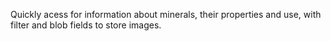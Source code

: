 Quickly acess for information about minerals, their properties and use, with filter and blob fields to store images.